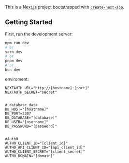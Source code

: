 This is a [Next.js](https://nextjs.org/) project bootstrapped with [`create-next-app`](https://github.com/vercel/next.js/tree/canary/packages/create-next-app).

## Getting Started

First, run the development server:

```bash
npm run dev
# or
yarn dev
# or
pnpm dev
# or
bun dev
```

enviroment:
```.env.local
NEXTAUTH_URL="http://[hostname]:[port]"
NEXTAUTH_SECRET="secret"


# database data
DB_HOST="[hostname]"
DB_PORT=3307
DB_DATABASE="[database]"
DB_USER="[username]"
DB_PASSWORD="[password]"


#Auth0
AUTH0_CLIENT_ID="[client_id]"
AUTH0_API_CLIENT_ID="[api_client_id]"
AUTH0_CLIENT_SECRET="[client_secret]"
AUTH0_DOMAIN="[domain]"
```
